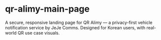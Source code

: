 # qr-alimy-main-page
A secure, responsive landing page for QR Alimy — a privacy-first vehicle notification service by JeJe Comms. Designed for Korean users, with real-world QR use case visuals.
